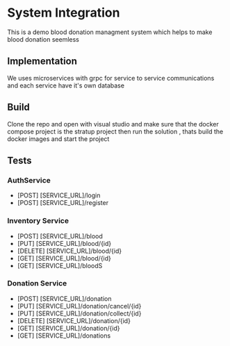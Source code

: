 # System Integration
This is a demo blood donation managment system which helps to make blood donation seemless
## Implementation 
We uses microservices with grpc for service to service communications and each service have it's own database 
## Build
Clone the repo and open with visual studio and make sure that the docker compose project is the stratup project then run the solution , thats build the docker images and start the project
## Tests

### AuthService
* [POST]   [SERVICE_URL]/login
* [POST]   [SERVICE_URL]/register

### Inventory Service 
* [POST]   [SERVICE_URL]/blood
* [PUT]    [SERVICE_URL]/blood/{id}
* [DELETE] [SERVICE_URL]/blood/{id}
* [GET]    [SERVICE_URL]/blood/{id}
* [GET]    [SERVICE_URL]/bloodS

### Donation Service 
* [POST]   [SERVICE_URL]/donation
* [PUT]    [SERVICE_URL]/donation/cancel/{id}
* [PUT]    [SERVICE_URL]/donation/collect/{id}
* [DELETE] [SERVICE_URL]/donation/{id}
* [GET]    [SERVICE_URL]/donation/{id}
* [GET]    [SERVICE_URL]/donations

